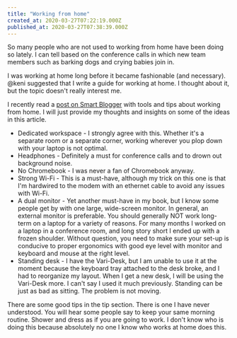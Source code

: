 ```yaml
---
title: "Working from home"
created_at: 2020-03-27T07:22:19.000Z
published_at: 2020-03-27T07:38:39.000Z
---
```

So many people who are not used to working from home have been doing so lately. I can tell based on the conference calls in which new team members such as barking dogs and crying babies join in.

I was working at home long before it became fashionable (and necessary). @keni suggested that I write a guide for working at home. I thought about it, but the topic doesn't really interest me.

I recently read a [post on Smart Blogger](https://smartblogger.com/working-from-home/) with tools and tips about working from home. I will just provide my thoughts and insights on some of the ideas in this article.

*   Dedicated workspace - I strongly agree with this. Whether it's a separate room or a separate corner, working wherever you plop down with your laptop is not optimal.
*   Headphones - Definitely a must for conference calls and to drown out background noise.
*   No Chromebook - I was never a fan of Chromebook anyway.
*   Strong Wi-Fi - This is a must-have, although my trick on this one is that I'm hardwired to the modem with an ethernet cable to avoid any issues with Wi-Fi.
*   A dual monitor \- Yet another must-have in my book, but I know some people get by with one large, wide-screen monitor. In general, an external monitor is preferable. You should generally NOT work long-term on a laptop for a variety of reasons. For many months I worked on a laptop in a conference room, and long story short I ended up with a frozen shoulder. Without question, you need to make sure your set-up is conducive to proper ergonomics with good eye level with monitor and keyboard and mouse at the right level.
*   Standing desk - I have the Vari-Desk, but I am unable to use it at the moment because the keyboard tray attached to the desk broke, and I had to reorganize my layout. When I get a new desk, I will be using the Vari-Desk more. I can't say I used it much previously. Standing can be just as bad as sitting. The problem is not moving.

There are some good tips in the tip section. There is one I have never understood. You will hear some people say to keep your same morning routine. Shower and dress as if you are going to work. I don't know who is doing this because absolutely no one I know who works at home does this.
